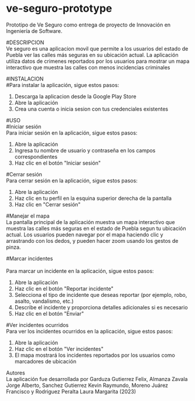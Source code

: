# ve-seguro-prototype <br />
Prototipo de Ve Seguro como entrega de proyecto de Innovación en Ingeniería de Software.

#DESCRIPCION <br />
Ve seguro es una aplicacion movil que permite a los usuarios del estado de Puebla ver las calles más seguras
en su ubicación actual. La aplicación utiliza datos de crimenes  reportados por los usuarios para 
mostrar un mapa interactivo que  muestra las calles con menos incidencias criminales

#INSTALACION<br />
#Para instalar la aplicación, sigue  estos pasos:<br />

1. Descarga la aplicacion desde la Google Play Store
2. Abre la aplicación
3. Crea una cuenta o  inicia sesion con tus credenciales existentes


#USO<br />
#Iniciar sesión<br />
Para iniciar sesión en la aplicación, sigue estos pasos:<br />

1. Abre la aplicación
2. Ingresa tu nombre de usuario y contraseña en los campos correspondientes
3. Haz clic en el botón "Iniciar sesión"

#Cerrar sesión<br />
Para cerrar sesión en la aplicación, sigue estos pasos:<br />

1. Abre la aplicación
2. Haz clic en tu perfil en la esquina superior derecha de la pantalla
3. Haz clic en "Cerrar sesión"

#Manejar el mapa<br />
La pantalla principal de la aplicación muestra un mapa interactivo que muestra las calles más seguras en 
el estado de Puebla segun tu ubicación actual. Los usuarios pueden navegar por el mapa haciendo clic y 
arrastrando con los dedos, y pueden hacer zoom usando los gestos de pinza.

#Marcar incidentes<br /><br />
Para marcar un incidente en la aplicación, sigue estos pasos:<br />

1. Abre la aplicación
2. Haz clic en el botón "Reportar incidente"
3. Selecciona el tipo de incidente que deseas reportar (por ejemplo, robo, asalto, vandalismo, etc.)
4. Describe el incidente y proporciona detalles adicionales si es necesario
5. Haz clic en el botón "Enviar"

#Ver incidentes ocurridos<br />
Para ver los incidentes ocurridos en la aplicación, sigue estos pasos:<br />

1. Abre la aplicación
2. Haz clic en el botón "Ver incidentes"
3. El mapa mostrará los incidentes reportados por los usuarios como marcadores de ubicación

Autores<br />
La aplicación fue desarrollada por Garduza Gutierrez Felix, Almanza Zavala Jorge Alberto, Sanchez Gutierrez
Kevin Raymundo, Moreno Juárez Francisco y Rodriguez Peralta Laura Margarita (2023)
